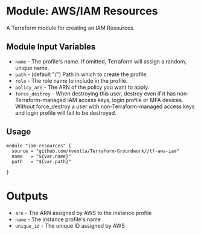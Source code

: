 Module: AWS/IAM Resources
=========================

A Terraform module for creating an IAM Resources.

Module Input Variables
----------------------
- `name` - The profile's name. If omitted, Terraform will assign a random, unique name.
- `path` - (default "/") Path in which to create the profile.
- `role` - The role name to include in the profile.
- `policy_arn` - The ARN of the policy you want to apply.
- `force_destroy` -  When destroying this user, destroy even if it has non-Terraform-managed IAM access keys, login profile or MFA devices. Without force_destroy a user with non-Terraform-managed access keys and login profile will fail to be destroyed.

Usage
-----

```hcl
module "iam-resources" {
  source = "github.com/kvootla/Terraform-Groundwork//tf-aws-iam"
  name   = "${var.name}"
  path   = "${var.path}"

}
```
Outputs
=======

- `arn` - The ARN assigned by AWS to the instance profile
- `name` - The instance profile's name
- `unique_id` - The unique ID assigned by AWS
